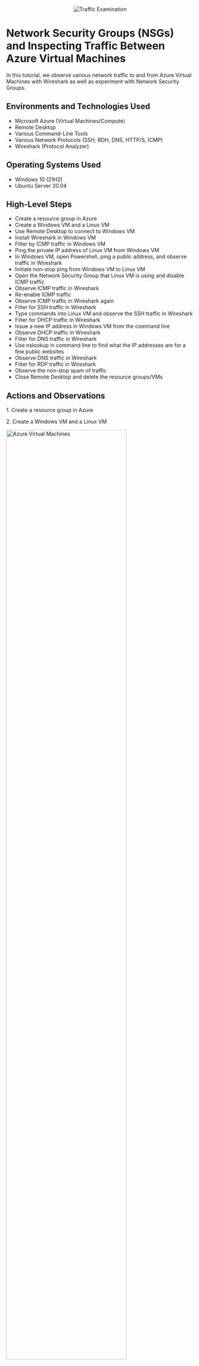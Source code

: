 <p align="center">
<img src="https://i.imgur.com/Ua7udoS.png" alt="Traffic Examination"/>
</p>

<h1>Network Security Groups (NSGs) and Inspecting Traffic Between Azure Virtual Machines</h1>
In this tutorial, we observe various network traffic to and from Azure Virtual Machines with Wireshark as well as experiment with Network Security Groups. <br />

<h2>Environments and Technologies Used</h2>

- Microsoft Azure (Virtual Machines/Compute)
- Remote Desktop
- Various Command-Line Tools
- Various Network Protocols (SSH, RDH, DNS, HTTP/S, ICMP)
- Wireshark (Protocol Analyzer)

<h2>Operating Systems Used </h2>

- Windows 10 (21H2)
- Ubuntu Server 20.04

<h2>High-Level Steps</h2>

- Create a resource group in Azure
- Create a Windows VM and a Linux VM
- Use Remote Desktop to connect to Windows VM
- Install Wireshark in Windows VM
- Filter by ICMP traffic in Windows VM
- Ping the private IP address of Linux VM from Windows VM
- In Windows VM, open Powershell, ping a public address, and observe traffic in Wireshark
- Initiate non-stop ping from Windows VM to Linux VM
- Open the Network Security Group that Linux VM is using and disable ICMP traffic
- Observe ICMP traffic in Wireshark
- Re-enable ICMP traffic
- Observe ICMP traffic in Wireshark again
- Filter for SSH traffic in Wireshark
- Type commands into Linux VM and observe the SSH traffic in Wireshark
- Filter for DHCP traffic in Wireshark
- Issue a new IP address in Windows VM from the command line
- Observe DHCP traffic in Wireshark
- Filter for DNS traffic in Wireshark
- Use nslookup in command line to find what the IP addresses are for a few public websites
- Observe DNS traffic in Wireshark
- Filter for RDP traffic in Wireshark
- Observe the non-stop spam of traffic
- Close Remote Desktop and delete the resource groups/VMs

<h2>Actions and Observations</h2>

<p>1. Create a resource group in Azure </p>

<p>2. Create a Windows VM and a Linux VM </p>
<p>
<img src="https://i.imgur.com/hQlRW3d.png" height="80%" width="80%" alt="Azure Virtual Machines"/>
</p>
<br />

<p>3. Use remote Remote Desktop to connect to Windows VM </p>

<p>4. Install Wireshark in Windows VM </p>
<p>
<img src="https://i.imgur.com/tjceTNI.png" height="80%" width="80%" alt="Wireshark"/>
</p>
<br />

<p>5. Filter by ICMP traffic in Windows VM </p>

<p>
<img src="https://i.imgur.com/cv2CAgu.png" height="80%" width="80%" alt="Wireshark IMCP Traffic"/>
</p>
<br />

<p>6. Ping the private IP address of Linux VM from Windows VM </p>

<p>
<img src="https://i.imgur.com/DiQ3gfI.png" height="80%" width="80%" alt="Wireshark Ping Traffic"/>
</p>
<br />

<p>7. In Windows VM, open Powershell, ping a public address, and observe traffic in Wireshark </p>

<p>
<img src="https://i.imgur.com/fNvBiON.png" height="80%" width="80%" alt="Wireshark Ping Public Address"/>
</p>
<br />

<p>8. Initiate non-stop ping from Windows VM to Linux VM</p>
<p>
<img src="https://i.imgur.com/jWxQNb5.png" height="80%" width="80%" alt="Wireshark Non Stop Ping"/>
</p>
<br />

<p>9. Open the Network Security Group that Linux VM is using and disable ICMP traffic </p>
<p>
<img src="https://i.imgur.com/Z818WTP.png" height="80%" width="80%" alt="Network Security Group"/>
</p>
<br />

<p>10. Observe ICMP traffic in Wireshark </p>
<p>
<img src="https://i.imgur.com/mlMbWD8.png" height="80%" width="80%" alt="Wireshark Ping Public Address"/>
</p>
<br />

<p>11. Re-enable ICMP traffic </p>

<p>12. Observe ICMP traffic in Wireshark again </p>

<p>13. Filter for SSH traffic in Wireshark </p>
<p>
<img src="https://i.imgur.com/LqW4vcf.png" height="80%" width="80%" alt="Wireshark SSH"/>
</p>
<br />

<p>14. Type commands into Linux VM and observe the SSH traffic in Wireshark </p>
<p>
<img src="https://i.imgur.com/gd3BItl.png" height="80%" width="80%" alt="Wireshark SSH"/>
</p>
<br />


<p>15. Filter for DHCP traffic in Wireshark </p>
<p>
<img src="https://i.imgur.com/ncbjFFR.png" height="80%" width="80%" alt="Wireshark DHCP"/>
</p>
<br />

<p>16. Issue a new IP address in Windows VM from the command line </p>

<p>17. Observe DHCP traffic in Wireshark </p>
<p>
<img src="https://i.imgur.com/9y30f2i.png" height="80%" width="80%" alt="Wireshark SSH"/>
</p>
<br />

<p>18. Filter for DNS traffic in Wireshark </p>
<p>
<img src="https://i.imgur.com/hllEYVs.png" height="80%" width="80%" alt="Wireshark DNS"/>
</p>
<br />

<p>19. Observe DNS traffic in Wireshark </p>

<p>20. Filter for RDP traffic in Wireshark</p>
<p>
<img src="https://i.imgur.com/YbN5HAK.png" height="80%" width="80%" alt="Wireshark RDP"/>
</p>
<br />

<p>21. Observe the non-stop spam of traffic </p>

<p>22. Close Remote Desktop and delete the resource groups/VMs </p>
